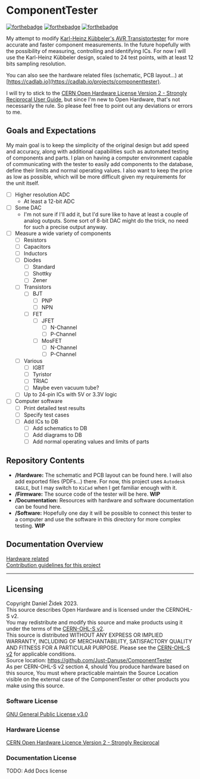 # ComponentTester

[![forthebadge](https://forthebadge.com/images/badges/powered-by-electricity.svg)](https://forthebadge.com)
[![forthebadge](https://forthebadge.com/images/badges/0-percent-optimized.svg)](https://forthebadge.com)
[![forthebadge](https://forthebadge.com/images/badges/made-with-crayons.svg)](https://forthebadge.com)

My attempt to modify [Karl-Heinz Kübbeler's AVR Transistortester](https://www.mikrocontroller.net/articles/AVR_Transistortester) for more accurate and faster component measurements. In the future hopefully with the possibility of measuring, controlling and identifying ICs. For now I will use the Karl-Heinz Kübbeler design, scaled to 24 test points, with at least 12 bits sampling resolution.

You can also see the hardware related files (schematic, PCB layout...) at [https://cadlab.io](https://cadlab.io/projects/componenttester).

I will try to stick to the [CERN Open Hardware License Version 2 - Strongly Reciprocal User Guide](https://ohwr.org/project/cernohl/wikis/uploads/cf37727497ca2b5295a7ab83a40fcf5a/cern_ohl_s_v2_user_guide.pdf), but since I'm new to Open Hardware, that's not necessarily the rule. So please feel free to point out any deviations or errors to me.

## Goals and Expectations

My main goal is to keep the simplicity of the original design but add speed and accuracy, along with additional capabilities such as automated testing of components and parts. I plan on having a computer environment capable of communicating with the tester to easily add components to the database, define their limits and normal operating values. I also want to keep the price as low as possible, which will be more difficult given my requirements for the unit itself.

* [ ] Higher resolution ADC
  * At least a 12-bit ADC
* [ ] Some DAC
  * I'm not sure if I'll add it, but I'd sure like to have at least a couple of analog outputs. Some sort of 8-bit DAC might do the trick, no need for such a precise output anyway.
* [ ] Measure a wide variety of components
  * [ ] Resistors
  * [ ] Capacitors
  * [ ] Inductors
  * [ ] Diodes
    * [ ] Standard
    * [ ] Shottky
    * [ ] Zener
  * [ ] Transistors
    * [ ] BJT
      * [ ] PNP
      * [ ] NPN
    * [ ] FET
      * [ ] JFET
        * [ ] N-Channel
        * [ ] P-Channel
      * [ ] MosFET
        * [ ] N-Channel
        * [ ] P-Channel
  * [ ] Various
    * [ ] IGBT
    * [ ] Tyristor
    * [ ] TRIAC
    * [ ] Maybe even vacuum tube?
  * [ ] Up to 24-pin ICs with 5V or 3.3V logic
* [ ] Computer software
  * [ ] Print detailed test results
  * [ ] Specify test cases
  * [ ] Add ICs to DB
    * [ ] Add schematics to DB
    * [ ] Add diagrams to DB
    * [ ] Add normal operating values and limits of parts

## Repository Contents

* __/Hardware:__ The schematic and PCB layout can be found here. I will also add exported files (PDFs...) there. For now, this project uses `Autodesk EAGLE`, but I may switch to `KiCad` when I get familiar enough with it.  
* __/Firmware:__ The source code of the tester will be here. __WIP__  
* __/Documentation:__ Resources with hardware and software documentation can be found here.  
* __/Software:__ Hopefully one day it will be possible to connect this tester to a computer and use the software in this directory for more complex testing. __WIP__  

## Documentation Overview

[Hardware related](docs/Hardware.md)  
[Contribution guidelines for this project](docs/CONTRIBUTING.md)

---

## Licensing

Copyright Daniel Židek 2023.  
This source describes Open Hardware and is licensed under the CERNOHL-S v2.  
You may redistribute and modify this source and make products using it
under the terms of the [CERN-OHL-S v2](https://ohwr.org/cern_ohl_s_v2.txt).  
This source is distributed WITHOUT ANY EXPRESS OR IMPLIED
WARRANTY, INCLUDING OF MERCHANTABILITY, SATISFACTORY
QUALITY AND FITNESS FOR A PARTICULAR PURPOSE. Please see
the [CERN-OHL-S v2](https://ohwr.org/cern_ohl_s_v2.txt) for applicable conditions.  
Source location: https://github.com/Just-Danuse/ComponentTester  
As per CERN-OHL-S v2 section 4, should You produce hardware based
on this source, You must where practicable maintain the Source Location
visible on the external case of the ComponentTester or other products you make using
this source.

### Software License

[GNU General Public License v3.0](LICENSE)

### Hardware License

[CERN Open Hardware Licence Version 2 - Strongly Reciprocal](LICENSE_HARDWARE)

### Documentation License

TODO: Add Docs license
